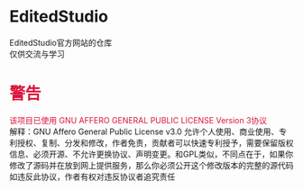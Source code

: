 # EditedStudio
EditedStudio官方网站的仓库<br>
仅供交流与学习
# <font color="#DC143C">警告</font>
<font color="#DC143C">该项目已使用 GNU AFFERO GENERAL PUBLIC LICENSE Version 3协议</font><br>
解释：GNU Affero General Public License v3.0 允许个人使用、商业使用、专利授权、复制、分发和修改，作者免责，贡献者可以快速专利授予，需要保留版权信息、必须开源、不允许更换协议、声明变更。和GPL类似，不同点在于，如果你修改了源码并在放到网上提供服务，那么你必须公开这个修改版本的完整的源代码<br>
如违反此协议，作者有权对违反协议者追究责任
